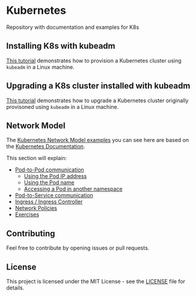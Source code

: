 # Kubernetes

Repository with documentation and examples for K8s

## Installing K8s with kubeadm

[This tutorial](./k8s-install/README.md) demonstrates how to provision a Kubernetes cluster using `kubeadm` in a Linux machine.

## Upgrading a K8s cluster installed with kubeadm

[This tutorial](./k8s-upgrade/README.md) demonstrates how to upgrade a Kubernetes cluster originally provisoned using `kubeadm` in a Linux machine.

## Network Model

The [Kubernetes Network Model examples](./network/network.md) you can see here are based on the [Kubernetes Documentation](https://kubernetes.io/docs/concepts/cluster-administration/networking/).

This section will explain:

- [Pod-to-Pod communication](./network/pod-to-pod.md)
  - [Using the Pod IP address](./network/pod-to-pod.md#using-the-pod-ip-address)
  - [Using the Pod name](./network/pod-to-pod.md#using-the-pod-name)
  - [Accessing a Pod in another namespace](./network/pod-to-pod.md#acessing-a-pod-in-another-namespace)
- [Pod-to-Service communication](./network/pod-to-service.md)
- [Ingress / Ingress Controller](./network/ingress.md)
- [Network Policies](./network/network-policy.md)
- [Exercises](./network/exercise.md)

## Contributing

Feel free to contribute by opening issues or pull requests.

## License

This project is licensed under the MIT License - see the [LICENSE](./LICENSE) file for details.
